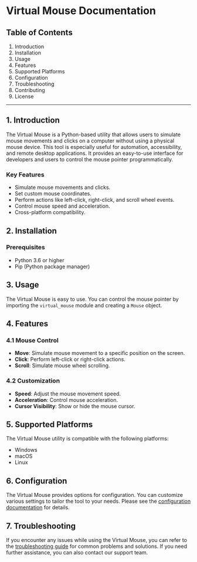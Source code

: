 # Virtual Mouse Documentation

## Table of Contents

1. Introduction
2. Installation
3. Usage
4. Features
5. Supported Platforms
6. Configuration
7. Troubleshooting
8. Contributing
9. License

---

## 1. Introduction

The Virtual Mouse is a Python-based utility that allows users to simulate mouse movements and clicks on a computer without using a physical mouse device. This tool is especially useful for automation, accessibility, and remote desktop applications. It provides an easy-to-use interface for developers and users to control the mouse pointer programmatically.

### Key Features

- Simulate mouse movements and clicks.
- Set custom mouse coordinates.
- Perform actions like left-click, right-click, and scroll wheel events.
- Control mouse speed and acceleration.
- Cross-platform compatibility.

## 2. Installation

### Prerequisites
- Python 3.6 or higher
- Pip (Python package manager)

## 3. Usage

The Virtual Mouse is easy to use. You can control the mouse pointer by importing the `virtual_mouse` module and creating a `Mouse` object. 

## 4. Features

### 4.1 Mouse Control

- **Move**: Simulate mouse movement to a specific position on the screen.
- **Click**: Perform left-click or right-click actions.
- **Scroll**: Simulate mouse wheel scrolling.

### 4.2 Customization

- **Speed**: Adjust the mouse movement speed.
- **Acceleration**: Control mouse acceleration.
- **Cursor Visibility**: Show or hide the mouse cursor.

## 5. Supported Platforms

The Virtual Mouse utility is compatible with the following platforms:

- Windows
- macOS
- Linux

## 6. Configuration

The Virtual Mouse provides options for configuration. You can customize various settings to tailor the tool to your needs. Please see the [configuration documentation](https://virtual-mouse-docs.example.com/configuration) for details.

## 7. Troubleshooting

If you encounter any issues while using the Virtual Mouse, you can refer to the [troubleshooting guide](https://virtual-mouse-docs.example.com/troubleshooting) for common problems and solutions. If you need further assistance, you can also contact our support team.

 
 

 
